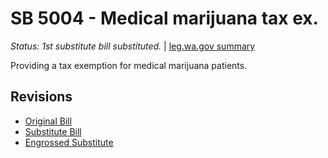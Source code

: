 # SB 5004 - Medical marijuana tax ex.
*Status: 1st substitute bill substituted.* | [leg.wa.gov summary](https://app.leg.wa.gov/billsummary?BillNumber=5004&Year=2021)

Providing a tax exemption for medical marijuana patients.

## Revisions
* [Original Bill](1/)
* [Substitute Bill](S/)
* [Engrossed Substitute](S.E/)